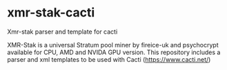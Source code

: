 # xmr-stak-cacti
Xmr-stak parser and template for cacti

XMR-Stak is a universal Stratum pool miner by fireice-uk and psychocrypt available for CPU, AMD and NVIDA GPU version.
This repository includes a parser and xml templates to be used with Cacti (https://www.cacti.net/)
